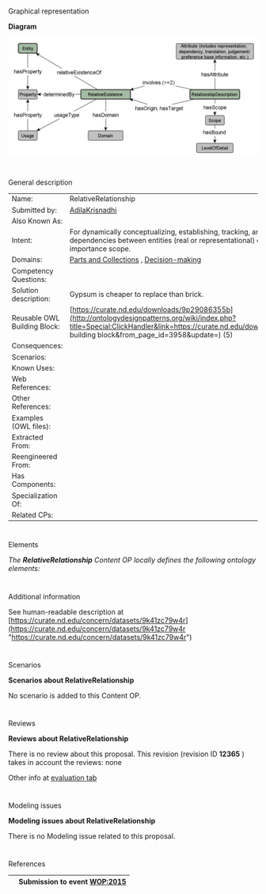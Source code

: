 # 

 Graphical representation



__Diagram__ 





[![Image:RelativeRelationshipPattern.jpg](images/2/27/RelativeRelationshipPattern.jpg)](../Image/RelativeRelationshipPattern.jpg "Image:RelativeRelationshipPattern.jpg")





# 

 General description




|  |  |
| --- | --- |
|  Name:  |  RelativeRelationship  |
|  Submitted by:  | [AdilaKrisnadhi](../User/AdilaKrisnadhi "User:AdilaKrisnadhi")  |
|  Also Known As:  |  |
|  Intent:  |  For dynamically conceptualizing, establishing, tracking, and updating relative relationships and dependencies between entities (real or representational) of a physical, temporal, and/or importance scope.  |
|  Domains:  | [Parts and Collections](../Community/Parts_and_Collections "Community:Parts and Collections")  , [Decision-making](../Community/Decision-making "Community:Decision-making")  |
|  Competency Questions:  |  |
|  Solution description:  |  Gypsum is cheaper to replace than brick.  |
|  Reusable OWL Building Block:  | [https://curate.nd.edu/downloads/9p29086355b](http://ontologydesignpatterns.org/wiki/index.php?title=Special:ClickHandler&link=https://curate.nd.edu/downloads/9p29086355b&message=OWL building block&from_page_id=3958&update=)  (5)  |
|  Consequences:  |  |
|  Scenarios:  |  |
|  Known Uses:  |  |
|  Web References:  |  |
|  Other References:  |  |
|  Examples (OWL files):  |  |
|  Extracted From:  |  |
|  Reengineered From:  |  |
|  Has Components:  |  |
|  Specialization Of:  |  |
|  Related CPs:  |  |



  





# 

 Elements



_The
 __RelativeRelationship__ 
 Content OP locally defines the following ontology elements:_ 




# 

 Additional information



 See human-readable description at
 [https://curate.nd.edu/concern/datasets/9k41zc79w4r](https://curate.nd.edu/concern/datasets/9k41zc79w4r "https://curate.nd.edu/concern/datasets/9k41zc79w4r") 




# 

 Scenarios




__Scenarios about RelativeRelationship__ 


 No scenario is added to this Content OP.
 




# 

 Reviews




__Reviews about RelativeRelationship__ 


 There is no review about this proposal.
This revision (revision ID
 __12365__ 
 ) takes in account the reviews: none
 



 Other info at
 [evaluation tab](http://ontologydesignpatterns.org/wiki/index.php?title=Submissions:RelativeRelationship&action=evaluation "http://ontologydesignpatterns.org/wiki/index.php?title=Submissions:RelativeRelationship&action=evaluation") 





  





# 

 Modeling issues




__Modeling issues about RelativeRelationship__ 


 There is no Modeling issue related to this proposal.
 




  





# 

 References



  






|  |  Submission to event [WOP:2015](../WOP/2015 "WOP:2015")  |
| --- | --- |
